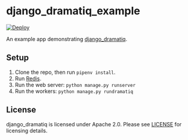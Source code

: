 # django_dramatiq_example

[![Deploy](https://www.herokucdn.com/deploy/button.svg)](https://heroku.com/deploy)

An example app demonstrating [django_dramatiq][django_dramatiq].


## Setup

1. Clone the repo, then run `pipenv install`.
1. Run [Redis][redis].
1. Run the web server: `python manage.py runserver`
1. Run the workers: `python manage.py rundramatiq`


## License

django_dramatiq is licensed under Apache 2.0.  Please see
[LICENSE][license] for licensing details.


[django_dramatiq]: https://github.com/Bogdanp/django_dramatiq
[redis]: https://redis.io
[license]: https://github.com/Bogdanp/django_dramatiq_example/blob/master/LICENSE
